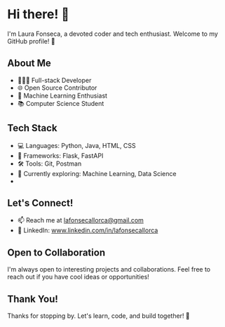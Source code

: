 # Hi there! 🤗

I'm Laura Fonseca, a devoted coder and tech enthusiast. Welcome to my GitHub profile! 🚀

## About Me

- 👩🏻‍💻 Full-stack Developer
- 🌐 Open Source Contributor
- 🤖 Machine Learning Enthusiast
- 📚 Computer Science Student

## Tech Stack

- 💻 Languages: Python, Java, HTML, CSS
- 🚀 Frameworks: Flask, FastAPI
- 🛠 Tools: Git, Postman
- 🧠 Currently exploring: Machine Learning, Data Science
- 
## Let's Connect!

- 📫 Reach me at lafonsecallorca@gmail.com
- 💼 LinkedIn: www.linkedin.com/in/lafonsecallorca

## Open to Collaboration

I'm always open to interesting projects and collaborations. Feel free to reach out if you have cool ideas or opportunities!

## Thank You!

Thanks for stopping by. Let's learn, code, and build together! 🚀
